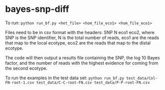 # bayes-snp-diff

To run: `python run_bf.py <het_file> <hom_file_eco1> <hom_file_eco1>`

Files need to be in csv format with the headers: SNP N eco1 eco2, where SNP is the SNP identifier, N is the total number of reads, eco1 are the reads that map to the local ecotype, eco2 are the reads that map to the distal ecotype.

The code will then output a results file containing the SNP, the log 10 Bayes factor, and the number of reads with the highest evidence for coming from the second ecotype.

To run the examples in the test data set: `python run_bf.py test_data/Col-FN-root-1.csv test_data/C-C-root-FN.csv test_data/P-P-root-FN.csv`
